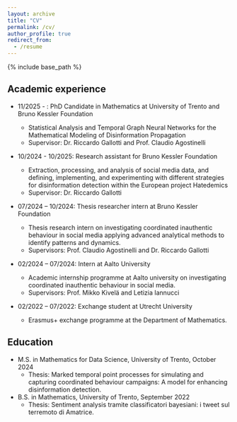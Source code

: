 ```yaml
---
layout: archive
title: "CV"
permalink: /cv/
author_profile: true
redirect_from:
  - /resume
---
```


{% include base_path %}




Academic experience
------
* 11/2025 - : PhD Candidate in Mathematics at University of Trento and Bruno Kessler Foundation
  * Statistical Analysis and Temporal Graph Neural Networks for the Mathematical Modeling of Disinformation Propagation
  * Supervisor: Dr. Riccardo Gallotti and Prof. Claudio Agostinelli


* 10/2024 - 10/2025: Research assistant for Bruno Kessler Foundation
  * Extraction, processing, and analysis of social media data, and defining, implementing, and experimenting with different strategies for disinformation detection within the European project Hatedemics
  * Supervisor: Dr. Riccardo Gallotti

* 07/2024 – 10/2024: Thesis researcher intern at Bruno Kessler Foundation
  * Thesis research intern on investigating coordinated inauthentic behaviour in social media applying advanced analytical methods to identify patterns and dynamics.
  * Supervisors: Prof. Claudio Agostinelli and Dr. Riccardo Gallotti

* 02/2024 – 07/2024: Intern at Aalto University
  * Academic internship programme at Aalto university on investigating coordinated inauthentic behaviour in social media.
  * Supervisors: Prof. Mikko Kivelä and Letizia Iannucci

* 02/2022 – 07/2022: Exchange student at Utrecht University
  * Erasmus+ exchange programme at the Department of Mathematics.


Education
------
* M.S. in Mathematics for Data Science, University of Trento, October 2024
  * Thesis: Marked temporal point processes for simulating and capturing coordinated behaviour campaigns: A model for enhancing disinformation detection.
* B.S. in Mathematics, University of Trento, September 2022
  * Thesis: Sentiment analysis tramite classificatori bayesiani: i tweet sul terremoto di Amatrice.
